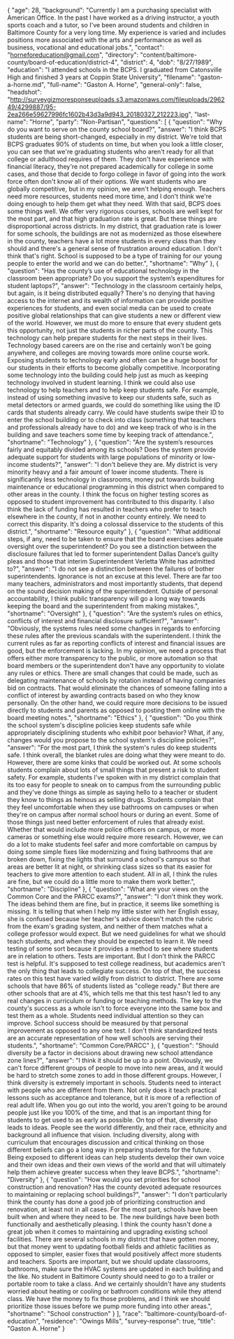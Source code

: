 {
  "age": 28,
  "background": "Currently I am a purchasing specialist with American Office. In the past I have worked as a driving instructor, a youth sports coach and a tutor, so I've been around students and children in Baltimore County for a very long time. My experience is varied and includes positions more associated with the arts and performance as well as business, vocational and educational jobs.",
  "contact": "horneforeducation@gmail.com",
  "directory": "content/baltimore-county/board-of-education/district-4",
  "district": 4,
  "dob": "8/27/1989",
  "education": "I attended schools in the BCPS. I graduated from Catonsville High and finished 3 years at Coppin State University",
  "filename": "gaston-a-horne.md",
  "full-name": "Gaston A. Horne",
  "general-only": false,
  "headshot": "http://surveygizmoresponseuploads.s3.amazonaws.com/fileuploads/296249/4299887/95-2ea266e59627996fc1602b43d3a9d943_20180327_212223.jpg",
  "last-name": "Horne",
  "party": "Non-Partisan",
  "questions": [
    {
      "question": "Why do you want to serve on the county school board?",
      "answer": "I think BCPS students are being short-changed, especially in my district. We're told that BCPS graduates 90% of students on time, but when you look a little closer, you can see that we're graduating students who aren't ready for all that college or adulthood requires of them. They don't have experience with financial literacy, they're not prepared academically for college in some cases, and those that decide to forgo college in favor of going into the work force often don't know all of their options. We want students who are globally competitive, but in my opinion, we aren't helping enough. Teachers need more resources, students need more time, and I don't think we're doing enough to help them get what they need.  With that said, BCPS does some things well. We offer very rigorous courses, schools are well kept for the most part, and that high graduation rate is great. But these things are disproportional across districts. In my district, that graduation rate is lower for some schools, the buildings are not as modernized as those elsewhere in the county, teachers have a lot more students in every class than they should and there's a general sense of frustration around education. I don't think that's right. School is supposed to be a type of training for our young people to enter the world and we can do better.",
      "shortname": "Why"
    },
    {
      "question": "Has the county’s use of educational technology in the classroom been appropriate? Do you support the system’s expenditures for student laptops?",
      "answer": "Technology in the classroom certainly helps, but again, is it being distributed equally? There's no denying that having access to the internet and its wealth of information can provide positive experiences for students, and even social media can be used to create positive global relationships that can give students a new or different view of the world. However, we must do more to ensure that every student gets this opportunity, not just the students in richer parts of the county. This technology can help prepare students for the next steps in their lives. Technology based careers are on the rise and certainly won't be going anywhere, and colleges are moving towards more online course work. Exposing students to technology early and often can be a huge boost for our students in their efforts to become globally competitive.  Incorporating some technology into the building could help just as much as keeping technology involved in student learning. I think we could also use technology to help teachers and to help keep students safe. For example, instead of using something invasive to keep our students safe, such as metal detectors or armed guards, we could do something like using the ID cards that students already carry. We could have students swipe their ID to enter the school building or to check into class (something that teachers and professionals already have to do) and we keep track of who is in the building and save teachers some time by keeping track of attendance.",
      "shortname": "Technology"
    },
    {
      "question": "Are the system’s resources fairly and equitably divided among its schools? Does the system provide adequate support for students with large populations of minority or low-income students?",
      "answer": "I don't believe they are. My district is very minority heavy and a fair amount of lower income students. There is significantly less technology in classrooms, money put towards building maintenance or educational programming in this district when compared to other areas in the county. I think the focus on higher testing scores as opposed to student improvement has contributed to this disparity. I also think the lack of funding has resulted in teachers who prefer to teach elsewhere in the county, if not in another county entirely. We need to correct this disparity. It's doing a colossal disservice to the students of this district.",
      "shortname": "Resource equity"
    },
    {
      "question": "What additional steps, if any, need to be taken to ensure that the board exercises adequate oversight over the superintendent? Do you see a distinction between the disclosure failures that led to former superintendent Dallas Dance’s guilty pleas and those that interim Superintendent Verletta White has admitted to?",
      "answer": "I do not see a distinction between the failures of bother superintendents. Ignorance is not an excuse at this level. There are far too many teachers, administrators and most importantly students, that depend on the sound decision making of the superintendent. Outside of personal accountability, I think public transparency will go a long way towards keeping the board and the superintendent from making mistakes.",
      "shortname": "Oversight"
    },
    {
      "question": "Are the system’s rules on ethics, conflicts of interest and financial disclosure sufficient?",
      "answer": "Obviously, the systems rules need some changes in regards to enforcing these rules after the previous scandals with the superintendent. I think the current rules as far as reporting conflicts of interest and financial issues are good, but the enforcement is lacking. In my opinion, we need a process that offers either more transparency to the public, or more automation so that board members or the superintendent don't have any opportunity to violate any rules or ethics. There are small changes that could be made, such as delegating maintenance of schools by rotation instead of having companies bid on contracts. That would eliminate the chances of someone falling into a conflict of interest by awarding contracts based on who they know personally.  On the other hand, we could require more decisions to be issued directly to students and parents as opposed to posting them online with the board meeting notes.",
      "shortname": "Ethics"
    },
    {
      "question": "Do you think the school system's discipline policies keep students safe while appropriately disciplining students who exhibit poor behavior? What, if any, changes would you propose to the school system's discipline policies?",
      "answer": "For the most part, I think the system's rules do keep students safe. I think overall, the blanket rules are doing what they were meant to do. However, there are some kinks that could be worked out. At some schools students complain about lots of small things that present a risk to student safety. For example, students I've spoken with in my district complain that its too easy for people to sneak on to campus from the surrounding public and they've done things as simple as saying hello to a teacher or student they know to things as heinous as selling drugs. Students complain that they feel uncomfortable when they use bathrooms on campuses or when they're on campus after normal school hours or during an event. Some of those things just need better enforcement of rules that already exist. Whether that would include more police officers on campus, or more cameras or something else would require more research. However, we can do a lot to make students feel safer and more comfortable on campus by doing some simple fixes like modernizing and fixing bathrooms that are broken down, fixing the lights that surround a school's campus so that areas are better lit at night, or shrinking class sizes so that its easier for teachers to give more attention to each student. All in all, I think the rules are fine, but we could do a little more to make them work better.",
      "shortname": "Discipline"
    },
    {
      "question": "What are your views on the Common Core and the PARCC exams?",
      "answer": "I don't think they work. The ideas behind them are fine, but in practice, it seems like something is missing. It is telling that when I help my little sister with her English essay, she is confused because her teacher's advice doesn't match the rubric from the exam's grading system, and neither of them matches what a college professor would expect.  But we need guidelines for what we should teach students, and when they should be expected to learn it. We need testing of some sort because it provides a method to see where students are in relation to others. Tests are important. But I don't think the PARCC test is helpful. It's supposed to test college readiness, but academics aren't the only thing that leads to collegiate success. On top of that, the success rates on this test have varied wildly from district to district. There are some schools that have 86% of students listed as \"college ready.\" But there are other schools that are at 4%, which tells me that this test hasn't led to any real changes in curriculum or funding or teaching methods. The key to the county's success as a whole isn't to force everyone into the same box and test them as a whole. Students need individual attention so they can improve. School success should be measured by that personal improvement as opposed to any one test. I don't think standardized tests are an accurate representation of how well schools are serving their students.",
      "shortname": "Common Core/PARCC"
    },
    {
      "question": "Should diversity be a factor in decisions about drawing new school attendance zone lines?",
      "answer": "I think it should be up to a point. Obviously, we can't force different groups of people to move into new areas, and it would be hard to stretch some zones to add in those different groups. However, I think diversity is extremely important in schools. Students need to interact with people who are different from them. Not only does it teach practical lessons such as acceptance and tolerance, but it is more of a reflection of real adult life. When you go out into the world, you aren't going to be around people just like you 100% of the time, and that is an important thing for students to get used to as early as possible. On top of that, diversity also leads to ideas. People see the world differently, and their race, ethnicity and background all influence that vision. Including diversity, along with curriculum that encourages discussion and critical thinking on those different beliefs can go a long way in preparing students for the future. Being exposed to different ideas can help students develop their own voice and their own ideas and their own views of the world and that will ultimately help them achieve greater success when they leave BCPS.",
      "shortname": "Diversity"
    },
    {
      "question": "How would you set priorities for school construction and renovation? Has the county devoted adequate resources to maintaining or replacing school buildings?",
      "answer": "I don't particularly think the county has done a good job of prioritizing construction and renovation, at least not in all cases. For the most part, schools have been built when and where they need to be. The new buildings have been both functionally and aesthetically pleasing. I think the county hasn't done a great job when it comes to maintaining and upgrading existing school facilities. There are several schools in my district that have gotten money, but that money went to updating football fields and athletic facilities as opposed to simpler, easier fixes that would positively affect more students and teachers. Sports are important, but we should update classrooms, bathrooms, make sure the HVAC systems are updated in each building and the like. No student in Baltimore County should need to go to a trailer or portable room to take a class. And we certainly shouldn't have any students worried about heating or cooling or bathroom conditions while they attend class. We have the money to fix those problems, and I think we should prioritize those issues before we pump more funding into other areas.",
      "shortname": "School construction"
    }
  ],
  "race": "baltimore-county/board-of-education",
  "residence": "Owings Mills",
  "survey-response": true,
  "title": "Gaston A. Horne"
}
